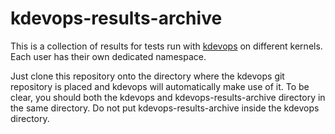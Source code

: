 # kdevops-results-archive

This is a collection of results for tests run with
[kdevops](https://github.com/linux-kdevops/kdevops)
on different kernels. Each user has their own dedicated
namespace.

Just clone this repository onto the directory where the
kdevops git repository is placed and kdevops will automatically
make use of it. To be clear, you should both the kdevops and
kdevops-results-archive directory in the same directory. Do
not put kdevops-results-archive inside the kdevops directory.
